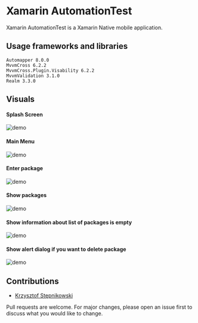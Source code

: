 # Xamarin AutomationTest

Xamarin AutomationTest is a Xamarin Native mobile application.


## Usage frameworks and libraries

```
Automapper 8.0.0
MvvmCross 6.2.2
MvvmCross.Plugin.Visability 6.2.2
MvvmValidation 3.1.0
Realm 3.3.0
```

## Visuals

#### Splash Screen

![demo](https://github.com/kstepnikowski/Xamarin.Native.AutomationTest/blob/master/screenshots/splash.png?raw=true)


#### Main Menu

![demo](https://github.com/kstepnikowski/Xamarin.Native.AutomationTest/blob/master/screenshots/mainMenu.png?raw=true)

#### Enter package

![demo](https://github.com/kstepnikowski/Xamarin.Native.AutomationTest/blob/master/screenshots/dimms.png?raw=true)

#### Show packages

![demo](https://github.com/kstepnikowski/Xamarin.Native.AutomationTest/blob/master/screenshots/packagesList.png?raw=true)

#### Show information about list of packages is empty

![demo](https://github.com/kstepnikowski/Xamarin.Native.AutomationTest/blob/master/screenshots/emptyPackagesList.png?raw=true)

#### Show alert dialog if you want to delete package

![demo](https://github.com/kstepnikowski/Xamarin.Native.AutomationTest/blob/master/screenshots/delete.png?raw=true)

## Contributions

* [Krzysztof Stępnikowski](https://github.com/kstepnikowski)

Pull requests are welcome. For major changes, please open an issue first to discuss what you would like to change.
